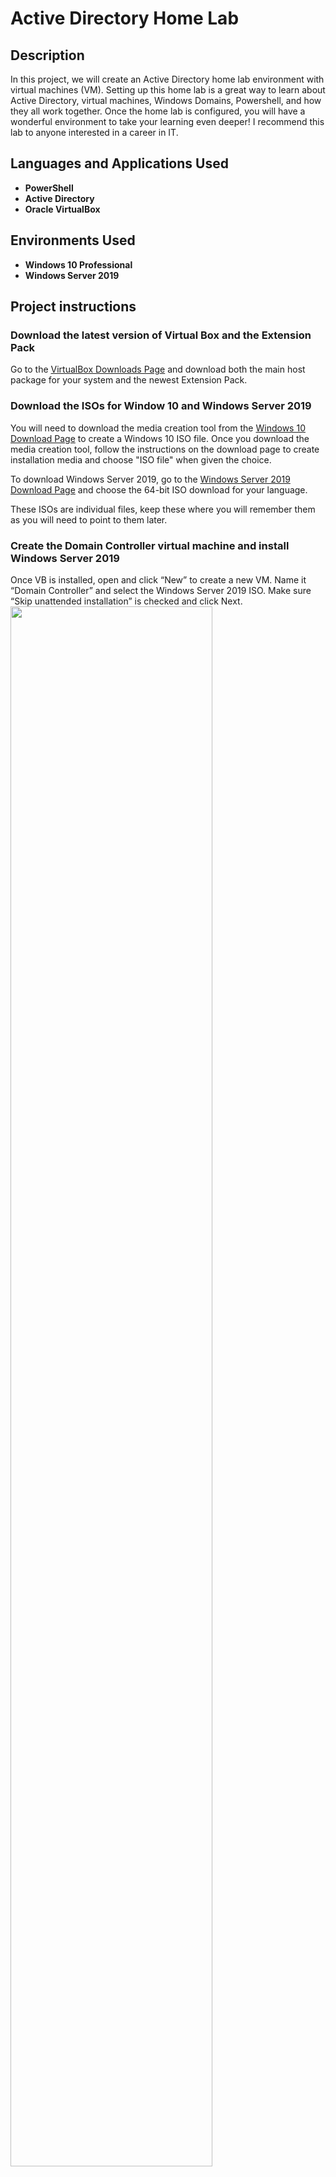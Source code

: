 <h1>Active Directory Home Lab</h1>

<h2>Description</h2>
In this project, we will create an Active Directory home lab environment with virtual machines (VM). Setting up this home lab is a great way to learn about Active Directory, virtual machines, Windows Domains, Powershell, and how they all work together. Once the home lab is configured, you will have a wonderful environment to take your learning even deeper! I recommend this lab to anyone interested in a career in IT. 

<h2>Languages and Applications Used</h2>

- <b>PowerShell</b> 
- <b>Active Directory</b>
- <b>Oracle VirtualBox</b>

<h2>Environments Used </h2>

- <b>Windows 10 Professional</b>
- <b>Windows Server 2019</b>

<h2>Project instructions</h2>

<h3>Download the latest version of Virtual Box and the Extension Pack</h3>

Go to the <a href="https://www.virtualbox.org/wiki/Downloads">VirtualBox Downloads Page</a> and download both the main host package for your system and the newest Extension Pack.

<h3>Download the ISOs for Window 10 and Windows Server 2019</h3>

You will need to download the media creation tool from the <a href="https://www.microsoft.com/en-us/software-download/windows10">Windows 10 Download Page</a> to create a Windows 10 ISO file. Once you download the media creation tool, follow the instructions on the download page to create installation media and choose "ISO file" when given the choice.

To download Windows Server 2019, go to the <a href="https://www.microsoft.com/en-us/evalcenter/download-windows-server-2019">Windows Server 2019 Download Page</a> and choose the 64-bit ISO download for your language.

These ISOs are individual files, keep these where you will remember them as you will need to point to them later.

<h3>Create the Domain Controller virtual machine and install Windows Server 2019</h3>
Once VB is installed, open and click “New” to create a new VM. Name it “Domain Controller” and select the Windows Server 2019 ISO. Make sure “Skip unattended installation” is checked and click Next.<br/>

<img src="" height="80%" width="80%" alt=""/>

Use the slider or incremental controls to allocate the amount of RAM and CPUs that this VM will use. This will depend on the system you have, and will affect how fast the VM runs. I would recommend allocating at least 4GB (4096 MB) of RAM and at least 2 CPUs for this VM. Click Next.

Make sure that the “Create a Virtual Hard Disk Now” radio button is selected and allocate the amount of hard drive space for this VM to use. You need to reserve enough to install the operating system on, and then some. I would recommend allocating at least 30GB for this VM and 50GB if you have the space to spare. Click Next, then click Finish. You should now see the VM named Domain Controller in the left panel of the VirtualBox window.

Before starting this VM up, click on Settings. Under the General section, click on the “Advanced” tab and change both the “Shared Clipboard” and “Drag‘n’Drop” properties to “Bidirectional.” This will allow us to drag files and use the same clipboard from our VMs. Next, click on “Network.” Click on the “Adapter 2” tab and click “Enable Network Adapter” to check the box. Using the “Attached to:” drop down menu, select “Internal Network” then click OK.

Start the Domain Controller VM by double clicking it or selecting it and clicking Start. The Windows Server 2019 setup program should automatically begin if we selected the correct ISO file when we created this VM. Click through the default options and click “Install Now” to proceed. You will come to a selection screen where you are asked to choose a version of Windows Server 2019. Select the “Standard Evaluation (Desktop Experience)” option and click Next. Accept the license terms and click Next. Click on “Custom: Install Windows only (advanced) and then make sure the correct drive is selected (there should only be the one option showing the Virtual Hard Disk we created earlier) and click Next. Installation should begin in earnest and will take a few minutes at least. During this process, the VM will restart. When it does, the screen will show the message, “Press any key to boot from CD or DVD…” but doing so will restart the setup process from the beginning - so don’t press any keys when you see this message!

Eventually, after an automatic restart or two, you will be asked to set a password for the default Administrator account. For the purposes of this lab, and to make it easier to learn, I recommend using “Password1234” as the password for everything in this lab. You never want to do this in real life, but we will have to login many times as different users and keeping the same password for all those users will speed things up. Also, when we generate 1000 users with a Powershell script, all those users will have “Password1234” as their default password since that’s hard coded into the script. Once you have entered the Administrator password, click Finish.

Now we can log in! At this point, you may notice that pressing Ctrl+Alt+Delete does not unlock the screen or seem to do anything! This is a quirk with VirtualBox. You can successfully log in by clicking “Input” at the top of the window, then “Keyboard,” then “Insert Ctrl-Alt-Delete.” Alternatively, you can hold the Host key (shown at the bottom right corner of the VirtualBox window, and usually Right Ctrl by default) and Delete as a shortcut to this command. Use whichever method you prefer and log in using the Administrator password.

After logging in, Windows will ask if you want your PC to be discoverable on the network. Click Yes. You will also see that Server Manager automatically starts when you log in, and it may take up the whole screen. Minimize or close that and any other windows that are open. On the VirtualBox menu, click “Devices,” then click “Insert Guest Additions CD image….” Then, from within the Domain Controller VM, open File Explorer and then click on “This PC” in the left panel. Under “Devices and drives,” double-click on the CD drive which should say “VirtualBox Guest Additions.” This should open the contents of the CD to reveal several files. Locate the executable application with “-amd64” on the end of the filename and double-click it to start the setup. Click through until you click “Install,” leaving all default values as they are. Click Finish. Once the VM restarts, log in as Administrator again.

Right-click on the Network icon in the system tray at the bottom-right corner of the Domain Controller’s desktop and click “Open Network & Internet Settings”, then click on “Change Adapter Options.” In the Network Connections window that opens, you should see two connection objects, probably named “Ethernet” and “Ethernet 2.” Right-click on one of the connections and click “Status” then click “Details.” In the Network Connection Details window, look for the property called “IPv4 Address.” If you cannot find this property, look for its alternative, “Autoconfiguration IPv4 Address.” Remember which of the two properties this connection had, and click “Close” twice to return to the Network Connections. Do the same thing for the other connection and make a note of whether it had the “IPv4 Address” or “Autoconfiguration IPv4 Address” properties. One connection should have the one property, and the other connection should have the other, but none of them should have both properties. Right-click on the connection that has the “IPv4 Address” property and click “Rename.” Change the name of this connection to “Internet” and press Enter. Then rename the other connection “Internal.”

Once both connections are renamed, right-click on the “Internal” connection and click “Properties.” Select “Internet Protocol Version 4 (TCP/IPv4)” and click “Properties.” Click on the “Use the following IP address” radio button and fill in the following: “IP address” is 172.16.0.1, “Subnet mask” is 255.255.255.0, and “Preferred DNS server” is 127.0.0.1. Click OK, then click Close. Close any open windows.

Right-click on the Start Button and click “System,” then click the “Rename this PC” button in the right panel (you may have to scroll down a little). Name it “DC” for Domain Controller and click Next. Then click “Restart Now.”

<h3>Installing Active Directory and Creating a New Domain</h3>
Once the Domain Controller restarts, login as Administrator and open Server Manager if it doesn’t automatically open. Within Server Manager, click on “Add roles and features” then click next through all the default options until you get to the “Select server roles” section. Check the box for “Active Directory Domain Services” and then click “Add Features” on the confirmation screen. Then click Next through the rest of the options until you can click on “Install.” Click “Install” and wait until it’s finished. Then click “Close” to finish.

Within the Server Manager Dashboard, you should see a flag icon with an exclamation point near it - click on it to open a pop-out menu. Click on “Promote this server to a domain controller” then select the “Add a new forest” radio button. Type in “mydomain.com” and click Next. On the next screen, you will notice that the DSRM password fields require an entry here. DSRM is beyond the scope of this lab, but you still need to add something to move to the next screen. Add the same password you’re using for the rest of this lab just to keep it simple and click Next through the defaults on each screen until you reach the “Prerequisites Check” screen. Once the prerequisite checks are passed, click “Install.” This may take a little while and the VM will restart as part of this process. Once the VM restarts and reaches the log in screen, you will notice that you are now logging into the new domain we created.

<h3>Create a new Administrator account to use instead of the default</h3>
Open the start menu, navigate to “Windows Administration Tools” then click on “Active Directory Users and Computers.” Right-click on “mydomain.com” in the left panel, click “New,” then click “Organizational Unit.” For the name, type “_ADMINS” and uncheck the “Protect container from accidental deletion” checkbox. Click OK. Now you should see an “_ADMINS” object in the left panel (expand the mydomain.com object if you don’t see it). Right-click it and click “New,” then “User.” Fill out your first and last name in the applicable fields, but in the “User logon name” field, enter “a-” followed by your first name initial and last name. For example, Eric Burton’s logon name should be “a-eburton” (see screenshot) The prefix is a naming convention used to indicate this account is an Admin account. Click Next. Add the same password you have been using for the entire lab and check the “Password never expires” checkbox while unchecking the “User must change password at next logon” checkbox. Click Next, then Finish. You should now see the new user show up in the right panel when you select the “_ADMINS” OU in the left panel. 

Right-click the new user and click “Properties.” Then click the “Member Of” tab and “Add.” Type “domain admins” and click “Check Names.” If the text you just typed was changed to “Domain Admins,” click OK. Then click Apply, then OK again. That user is now an Admin.

<h3>Signing in with new Admin account</h3>
Sign out of your current account by right-clicking the start button, selecting “Shut down or sign out,” then clicking “Sign out.” When you see the password field on the login screen, click on “Other user” on the bottom left of the screen. Now login with the user name of the Admin account we just created (with the “a-” prefix) and the corresponding password.

<h3>Installing Remote Access Server and Network Address Translation on Domain Controller</h3>
Open Server Manager and click on “Add roles and features.” Click Next through all the default options until you reach “Select server roles.” Check the box for “Remote Access” then click Next through more default options until you reach “Select role services.” Check the “Routing” checkbox and then “Add Features.” You will notice that this will automatically check the “DirectAccess and VPN (RAS) checkbox as well. Click Next through the remaining options and click “Install” when able. Click Close when the installation completes.

On the top left of the Server Manager Dashboard, click on “Tools” then click “Routing and Remote Access.” Right-click on the local server object in the left panel and select “Configure and Enable Routing and Remote Access.” Click Next, then select the “Network address translation (NAT) radio button and click Next. On the next screen, make sure the radio button for “Use this public interface to connect to the Internet” is selected and not greyed out. If it is greyed out and unselectable, click Cancel and restart the Routing and Remote Access Setup Wizard (go back to the beginning of this paragraph’s directions) and that should fix the issue. From the two interfaces available for selection, select the one that connects to the Internet (this one should be named “Internet” to distinguish it). Click Next, then Finish.

<h3>Set up DHCP on Domain Controller</h3>
Open Server Manager and click on “Add roles and features” again. Once again, click Next until you reach “Select server roles.” Check the “DHCP Server” checkbox, then click “Add Features,” then click Next through the remainder of the screens. Click Install, then click Close. Back in Server Manager, click “Tools” and then click “DHCP.” Once the DHCP window opens, you should see the server object in the left panel. Click on the arrow to the left of it to reveal the IPv4 and IPv6 objects. Right-click on the IPv4 object and click “New Scope” to begin the New Scope Wizard. Click Next, then type “172.16.0.100-200” and click Next. Enter 172.16.0.100 for the “Start IP address,” 172.16.0.200 for the “End IP address,” and 255.255.255.0 for the “Subnet mask.” Click Next through the rest of the default options until you reach the “Configure DHCP Options” screen. Make sure “Yes, I want to configure these options now” is selected and click Next. On the “Router (Default Gateway) screen, enter the IP address of the Domain Controller’s “Internal” IP address (we set this to 172.16.0.1 earlier) and click Add, then click Next through the remaining default options and click Finish.

Back in the DHCP window, right-click on the server object (dc.mydomain.com) and click “Authorize.” Then right-click it again and click “Refresh.” Now the icons for the IPv4 and IPv6 objects should have green check marks. Click the arrow next to the IPv4 object to expand it and you should see the new Scope object that we just created.

<h3>Download and Run a PowerShell Script to add Users</h3>
You can use Active Directory to add users one at a time, similar to the way we created the admin account earlier, but that is time-consuming. Instead of that method, we can use a PowerShell script that will automatically add 1000 or so users. 

In order to do this, you will have to download or copy two files from this Github repository within your main PC (not from within the VM): CreateADUsers.ps1 and NamesList.txt. CreateADUsers.ps1 is the PowerShell script that will do all the hard work of adding fake users. NamesList.txt is simply a list of fake names from which the script will pull. You can find both of these files on the main page of this repository or you can click the following links to go straight there: 

<a href=https://github.com/guruthos/ActiveDirectoryHomeLab/blob/main/CreateADUsers.ps1>PowerShell Script Location</a>

Once you arrive at the Github page where the file is located, you may notice there isn’t a download button, per se. Instead, you can right-click on the “Raw” button and click “Save Link As” to bring up the file save window. To make this easy, make sure the file is set to save to your desktop and leave the “File name” and “Save as type” options as they are before clicking “Save.” The file should now be on your desktop. Now do the same for the following NamesList.txt file and save it on your desktop as well. It is important that these files are saved in the same location.

<a href=https://github.com/guruthos/ActiveDirectoryHomeLab/blob/main/NamesList.txt>List of Names Location</a>

Once both files are downloaded to your PC’s desktop, you can drag both files over to the VM’s desktop window (This is why we set up the “Drag ‘n’ Drop” property to bidirectional). Once the files are successfully copied to the VM’s desktop, open Windows PowerShell ISE as an Administrator (to do this, right-click on the Windows PowerShell ISE icon and select “More” then “Run as Administrator”. Then click “Yes” on the User Account Control dialog that pops up). From within PowerShell ISE, click “File” then “Open” then locate and select the CreateADUsers.ps1 file and click “Open.” Now you should see the file’s code in the top half of the PowerShell window and a command line prompt in the bottom half. Click your cursor in the bottom half of the PowerShell window so you can type on the command line. From here, type “Set-ExecutionPolicy Unrestricted” and hit enter. Click “Yes to All” when the “Execution Policy Change” dialog pops up. This is a security feature designed to warn you of the possible danger of running scripts as they may contain malicious code. If it worked correctly, you should see the same command line prompt as before with no messages (error or otherwise).

Now you need to change the working directory to the folder where both the script and the list of names files are located: the desktop. From the command line, type “cd C:\Users\a-eburton\Desktop but replace “a-eburton” with your special admin account you created earlier (the account with the “a-” prefix and your first name’s initial and last name). When you are typing this out, you may notice PowerShell’s context lookup feature try and help you select the correct items. Once you have it typed correctly, hit the enter key and the command line prompt should change to indicate that the working directory has changed to your desktop folder. Type “dir” and press enter to show the contents of the folder you have navigated to. You should see both the “CreateADUsers.ps1” and “NamesList.txt” files in the output. Now, once you have unrestricted the execution policy and changed directories to the VM’s desktop, you can run the script. Click on the green arrow in PowerShell ISE or press F5 on your keyboard to run it. You should see users being created as they scroll down the window. Wait until the script finishes and returns to the command prompt. To confirm these users were created correctly, you can open “Active Directory Users and Computers,” select the domain object in the left panel and double-click on the _USERS organizational unit and they should display in the right panel.

<h3>Creating the Windows 10 Client VM</h3>
In VirtualBox, create a new Vm using the Windows 10 ISO and name it something to distinguish it as a client machine. You can use the same hardware allocations as you did earlier on the Domain Controller VM. Once the VM is created, right-click on it and open settings. Click on Network, and change Adapter 1’s “Attached to” property to “Internal Network.” Click OK.

Start the new Client VM to begin the Windows 10 setup. When the “Activate Windows” screen appears, click on “I don’t have a product key.” Then select Windows 10 Pro from the operating system selections and click Next. Select “Custom Install” when given the option then click Next until installation begins. Let the VM restart automatically and remember to not press a key to boot from CD/DVD. Eventually the setup program will ask you for more information. Select the appropriate options and skip any skippable screens. When setup comes to the Network screen, if it asks if you want to connect to a network, click on “I don’t have Internet.” When prompted, choose “Personal Use” over “Organizational,” choose “offline account” over adding a Microsoft account, and choose “Limited Experience” when setup again tries to convince you to make an account.

Enter a default username when asked, “Who’s going to use this PC?” I entered “user” and left the password option on the next screen blank. When you get to “Choose privacy settings for your device,” toggle everything to off (you may have to scroll down, there are so many options to toggle). Skip every screen that you can from here on out without accepting any of Microsoft’s “personalization” services. After this, the setup process should enter its final leg and eventually Windows 10 will open.

Right-click on the Start button and click “System.” Scroll down and click on “Rename this PC (advanced)” then click “Change.” Type the name of your client VM (I used CLIENT1), then select the Domain radio button in the “Member of” section and type “mydomain.com” and click OK. In the security window that pops up, enter the admin account credentials (the account with the “a-” prefix) and click OK. After a moment or two, you should see a message box appear that confirms joining the domain was successful. Allow the client VM to restart.

The client VM should now be joined to the domain and the Domain Controller VM should now show the client VM as a member of the domain. You can check this by opening Server Manager on the Domain Controller VM, clicking on “Tools” then “DHCP.” Expand the domain object, then expand the IPv4 object, then expand the Scope object inside that. Click on “Address Leases” and you should see an entry from the client VM. When the client joined the domain, it requested and received an IP address from the DHCP service running on the Domain Controller VM. Notice that the IP address given is within the range of addresses as defined earlier in the scope.

Now you have a working Active Directory Home Lab running on your PC! You can test out the other users login credentials by logging in as them and seeing how Active Directory works with different users on the same machine. Use this Home Lab to learn more about Active Directory - try deleting and adding users, restricting access, forcing a change password policy, etc.

<img src="https://i.imgur.com/62TgaWL.png" height="80%" width="80%" alt="Disk Sanitization Steps"/>
<br />
<br />
Select the disk:  <br/>
<img src="https://i.imgur.com/tcTyMUE.png" height="80%" width="80%" alt="Disk Sanitization Steps"/>
<br />
<br />
Enter the number of passes: <br/>
<img src="https://i.imgur.com/nCIbXbg.png" height="80%" width="80%" alt="Disk Sanitization Steps"/>
<br />
<br />
Confirm your selection:  <br/>
<img src="https://i.imgur.com/cdFHBiU.png" height="80%" width="80%" alt="Disk Sanitization Steps"/>
<br />
<br />
Wait for process to complete (may take some time):  <br/>
<img src="https://i.imgur.com/JL945Ga.png" height="80%" width="80%" alt="Disk Sanitization Steps"/>
<br />
<br />
Sanitization complete:  <br/>
<img src="https://i.imgur.com/K71yaM2.png" height="80%" width="80%" alt="Disk Sanitization Steps"/>
<br />
<br />
Observe the wiped disk:  <br/>
<img src="https://i.imgur.com/AeZkvFQ.png" height="80%" width="80%" alt="Disk Sanitization Steps"/>
</p>

<!--
 ```diff
- text in red
+ text in green
! text in orange
# text in gray
@@ text in purple (and bold)@@
```
--!>
